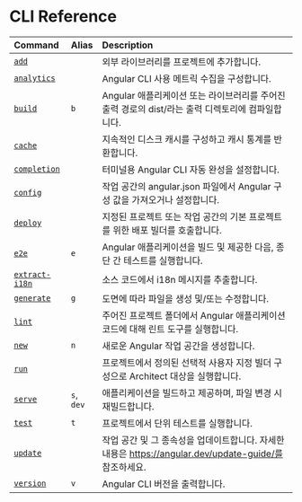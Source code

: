 # CLI Reference

| Command                           | Alias  | Description                                                       |
|:---                               |:---    |:---                                                               |
| [`add`](cli/add)                  |        | 외부 라이브러리를 프로젝트에 추가합니다.                              |
| [`analytics`](cli/analytics)      |        | Angular CLI 사용 메트릭 수집을 구성합니다.                         |
| [`build`](cli/build)              | `b`      | Angular 애플리케이션 또는 라이브러리를 주어진 출력 경로의 dist/라는 출력 디렉토리에 컴파일합니다. |
| [`cache`](cli/cache)              |        | 지속적인 디스크 캐시를 구성하고 캐시 통계를 반환합니다.               |
| [`completion`](cli/completion)    |        | 터미널용 Angular CLI 자동 완성을 설정합니다.                         |
| [`config`](cli/config)            |        | 작업 공간의 angular.json 파일에서 Angular 구성 값을 가져오거나 설정합니다. |
| [`deploy`](cli/deploy)            |        | 지정된 프로젝트 또는 작업 공간의 기본 프로젝트를 위한 배포 빌더를 호출합니다. |
| [`e2e`](cli/e2e)                  | `e`      | Angular 애플리케이션을 빌드 및 제공한 다음, 종단 간 테스트를 실행합니다. |
| [`extract-i18n`](cli/extract-i18n)|        | 소스 코드에서 i18n 메시지를 추출합니다.                             |
| [`generate`](cli/generate)        | `g`      | 도면에 따라 파일을 생성 및/또는 수정합니다.                           |
| [`lint`](cli/lint)                |        | 주어진 프로젝트 폴더에서 Angular 애플리케이션 코드에 대해 린트 도구를 실행합니다. |
| [`new`](cli/new)                  | `n`      | 새로운 Angular 작업 공간을 생성합니다.                              |
| [`run`](cli/run)                  |        | 프로젝트에서 정의된 선택적 사용자 지정 빌더 구성으로 Architect 대상을 실행합니다. |
| [`serve`](cli/serve)              | `s`, `dev`      | 애플리케이션을 빌드하고 제공하며, 파일 변경 시 재빌드합니다.          |
| [`test`](cli/test)                | `t`      | 프로젝트에서 단위 테스트를 실행합니다.                               |
| [`update`](cli/update)            |        | 작업 공간 및 그 종속성을 업데이트합니다. 자세한 내용은 https://angular.dev/update-guide/를 참조하세요.      |
| [`version`](cli/version)          | `v`      | Angular CLI 버전을 출력합니다.                                     |